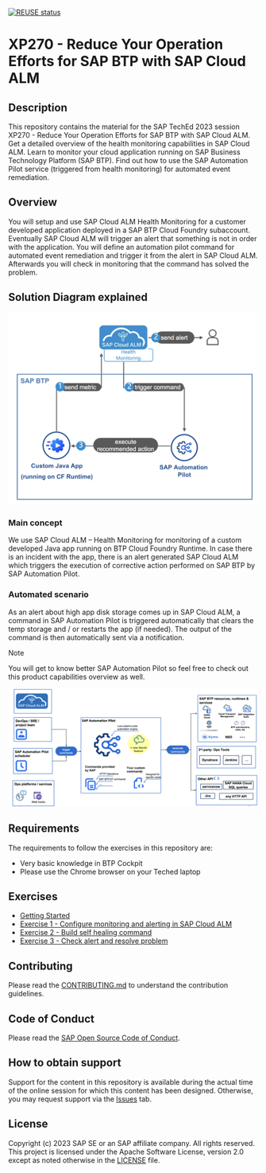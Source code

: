 [![REUSE status](https://api.reuse.software/badge/github.com/SAP-samples/teched2023-XP270)](https://api.reuse.software/info/github.com/SAP-samples/teched2023-XP270)

# XP270 - Reduce Your Operation Efforts for SAP BTP with SAP Cloud ALM

## Description

This repository contains the material for the SAP TechEd 2023 session XP270 - Reduce Your Operation Efforts for SAP BTP with SAP Cloud ALM.
Get a detailed overview of the health monitoring capabilities in SAP Cloud ALM. Learn to monitor your cloud application running on SAP Business Technology Platform (SAP BTP). Find out how to use the SAP Automation Pilot service (triggered from health monitoring) for automated event remediation.  
## Overview

You will setup and use SAP Cloud ALM Health Monitoring for a customer developed application deployed  in a SAP BTP Cloud Foundry subaccount. Eventually SAP Cloud ALM will trigger an alert that something is not in order with the application. You will define an automation pilot command for automated event remediation and trigger it from the alert in SAP Cloud ALM. Afterwards you will check in monitoring that the command has solved the problem.

## Solution Diagram explained
![](./solution-diagram.png)

### Main concept
We use SAP Cloud ALM – Health Monitoring for monitoring of a custom developed Java app running on BTP Cloud Foundry Runtime. In case there is an incident with the app, there is an alert generated SAP Cloud ALM which triggers the execution of corrective action performed on SAP BTP by SAP Automation Pilot.​

### Automated scenario​
As an alert about high app disk storage comes up in SAP Cloud ALM, a command in SAP Automation Pilot is triggered automatically that clears the temp storage and / or restarts the app (if needed). The output of the command is then automatically sent via a notification.​

> [!Note]
> You will get to know better SAP Automation Pilot so feel free to check out this product capabilities overview as well.

![](./autopi-functional-overview.png)

## Requirements

The requirements to follow the exercises in this repository are: 
* Very basic knowledge in BTP Cockpit
* Please use the Chrome browser on your Teched laptop

## Exercises

- [Getting Started](exercises/ex0/)
- [Exercise 1 - Configure monitoring and alerting in SAP Cloud ALM](exercises/ex1/)
- [Exercise 2 - Build self healing command](exercises/ex2/)
- [Exercise 3 - Check alert and resolve problem](exercises/ex3/)
  
## Contributing
Please read the [CONTRIBUTING.md](./CONTRIBUTING.md) to understand the contribution guidelines.

## Code of Conduct
Please read the [SAP Open Source Code of Conduct](https://github.com/SAP-samples/.github/blob/main/CODE_OF_CONDUCT.md).

## How to obtain support

Support for the content in this repository is available during the actual time of the online session for which this content has been designed. Otherwise, you may request support via the [Issues](../../issues) tab.

## License
Copyright (c) 2023 SAP SE or an SAP affiliate company. All rights reserved. This project is licensed under the Apache Software License, version 2.0 except as noted otherwise in the [LICENSE](LICENSES/Apache-2.0.txt) file.
